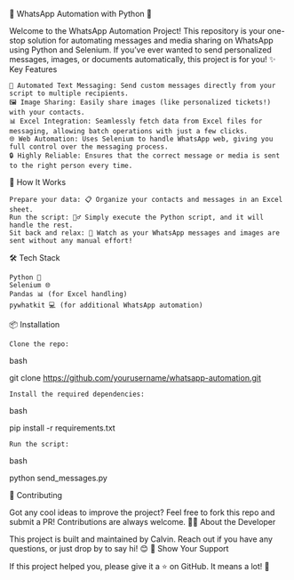 🚀 WhatsApp Automation with Python 📱

Welcome to the WhatsApp Automation Project! This repository is your one-stop solution for automating messages and media sharing on WhatsApp using Python and Selenium. If you’ve ever wanted to send personalized messages, images, or documents automatically, this project is for you!
✨ Key Features

    💬 Automated Text Messaging: Send custom messages directly from your script to multiple recipients.
    🖼️ Image Sharing: Easily share images (like personalized tickets!) with your contacts.
    📊 Excel Integration: Seamlessly fetch data from Excel files for messaging, allowing batch operations with just a few clicks.
    🌐 Web Automation: Uses Selenium to handle WhatsApp web, giving you full control over the messaging process.
    🔒 Highly Reliable: Ensures that the correct message or media is sent to the right person every time.

🎯 How It Works

    Prepare your data: 📋 Organize your contacts and messages in an Excel sheet.
    Run the script: 🏃‍♂️ Simply execute the Python script, and it will handle the rest.
    Sit back and relax: 🍵 Watch as your WhatsApp messages and images are sent without any manual effort!

🛠️ Tech Stack

    Python 🐍
    Selenium 🌐
    Pandas 📊 (for Excel handling)
    pywhatkit 💻 (for additional WhatsApp automation)

📦 Installation

    Clone the repo:

bash

git clone https://github.com/yourusername/whatsapp-automation.git

    Install the required dependencies:

bash

pip install -r requirements.txt

    Run the script:

bash

python send_messages.py

🤝 Contributing

Got any cool ideas to improve the project? Feel free to fork this repo and submit a PR! Contributions are always welcome.
🧑‍💻 About the Developer

This project is built and maintained by Calvin. Reach out if you have any questions, or just drop by to say hi! 😊
🌟 Show Your Support

If this project helped you, please give it a ⭐ on GitHub. It means a lot! 🙌
